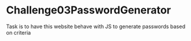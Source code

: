 # Challenge03PasswordGenerator
Task is to have this website behave with JS to generate passwords based on criteria
